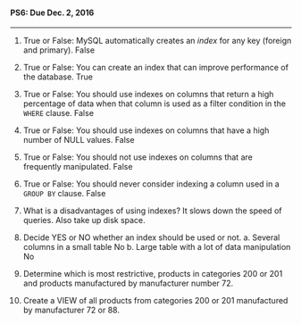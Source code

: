#### PS6: Due Dec. 2, 2016
---

1. True or False: MySQL automatically creates an _index_ for any key (foreign and primary).
  False 
2. True or False: You can create an index that can improve performance of the database.
  True
3. True or False: You should use indexes on columns that return a high percentage of data when that column is used as a filter condition in the `WHERE` clause.
  False
4. True or False:  You should use indexes on columns that have a high number of NULL values.
  False
5. True or False:  You should not use indexes on columns that are frequently manipulated.
  False
6. True or False:  You should never consider indexing a column used in a `GROUP BY` clause.
  False
7. What is a disadvantages of using indexes?
  It slows down the speed of queries. Also take up disk space.
8. Decide YES or NO whether an index should be used or not. 
  a. Several columns in a small table
    No
  b. Large table with a lot of data manipulation
    No
9.  Determine which is most restrictive, products in categories 200 or 201 and products manufactured by manufacturer number 72.
  
10.  Create a VIEW of all products from categories 200 or 201 manufactured by manufacturer 72 or 88. 
  
  
